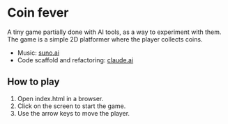 # Coin fever

A tiny game partially done with AI tools, as a way to experiment with them.
The game is a simple 2D platformer where the player collects coins.

- Music: [suno.ai](https://suno.com)
- Code scaffold and refactoring: [claude.ai](https://claude.ai)

## How to play

1. Open index.html in a browser.
2. Click on the screen to start the game.
3. Use the arrow keys to move the player.
